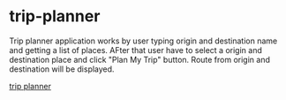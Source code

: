 # trip-planner

Trip planner application works by user typing origin and destination name and getting a list of places.
AFter that user have to select a origin and destination place and click "Plan My Trip" button.
Route from origin and destination will be displayed.

[trip planner](https://boring-fermi-420bda.netlify.app/)
